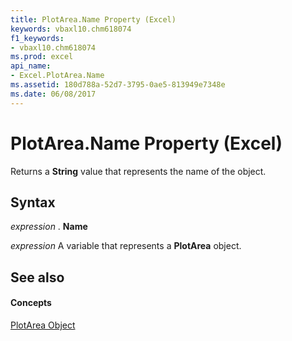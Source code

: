 ```yaml
---
title: PlotArea.Name Property (Excel)
keywords: vbaxl10.chm618074
f1_keywords:
- vbaxl10.chm618074
ms.prod: excel
api_name:
- Excel.PlotArea.Name
ms.assetid: 180d788a-52d7-3795-0ae5-813949e7348e
ms.date: 06/08/2017
---
```



# PlotArea.Name Property (Excel)

Returns a  **String** value that represents the name of the object.


## Syntax

 _expression_ . **Name**

 _expression_ A variable that represents a **PlotArea** object.


## See also


#### Concepts


[PlotArea Object](Excel.PlotArea(objec).md)

